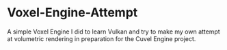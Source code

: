 # Voxel-Engine-Attempt
A simple Voxel Engine I did to learn Vulkan and try to make my own attempt at volumetric rendering in preparation for the Cuvel Engine project.
